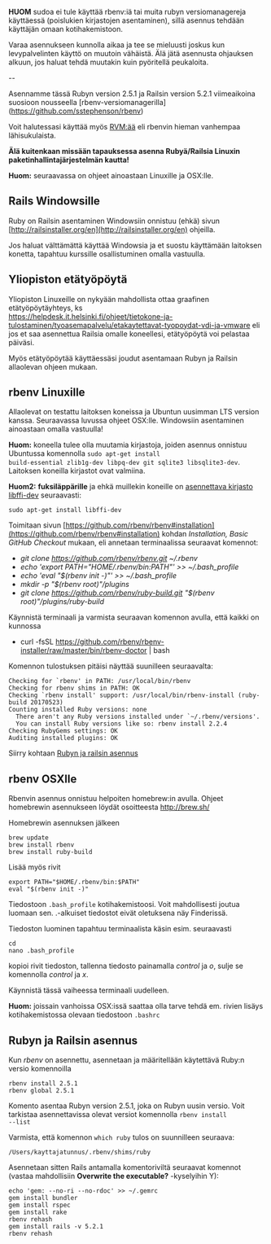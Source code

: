 **HUOM** sudoa ei tule käyttää rbenv:iä tai muita rubyn versiomanagereja käyttäessä (poislukien kirjastojen asentaminen), sillä asennus tehdään käyttäjän omaan kotihakemistoon. 

Varaa asennukseen kunnolla aikaa ja tee se mieluusti joskus kun levypalvelinten käyttö on muutoin vähäistä. Älä jätä asennusta ohjauksen alkuun, jos haluat tehdä muutakin kuin pyöritellä peukaloita.
 
--

Asennamme tässä Rubyn version 2.5.1 ja Railsin version 5.2.1 viimeaikoina suosioon nousseella [rbenv-versiomanagerilla] (https://github.com/sstephenson/rbenv)

Voit halutessasi käyttää myös [RVM:ää](https://rvm.io/rvm/install)  eli rbenvin hieman vanhempaa lähisukulaista.

**Älä kuitenkaan missään tapauksessa asenna Rubyä/Railsia Linuxin paketinhallintajärjestelmän kautta!**

**Huom:** seuraavassa on ohjeet ainoastaan Linuxille ja OSX:lle. 

## Rails Windowsille

Ruby on Railsin asentaminen Windowsiin onnistuu (ehkä) sivun [http://railsinstaller.org/en](http://railsinstaller.org/en) ohjeilla.

Jos haluat välttämättä käyttää Windowsia ja et suostu käyttämään laitoksen konetta, tapahtuu kurssille osallistuminen omalla vastuulla.

## Yliopiston etätyöpöytä

Yliopiston Linuxeille on nykyään mahdollista ottaa graafinen etätyöpöytäyhteys, ks  
https://helpdesk.it.helsinki.fi/ohjeet/tietokone-ja-tulostaminen/tyoasemapalvelu/etakaytettavat-tyopoydat-vdi-ja-vmware eli jos et saa asennettua Railsia omalle koneellesi, etätyöpöytä voi pelastaa päiväsi. 

Myös etätyöpöytää käyttäessäsi joudut asentamaan Rubyn ja Railsin allaolevan ohjeen mukaan.

## rbenv Linuxille

Allaolevat on testattu laitoksen koneissa ja Ubuntun uusimman LTS version kanssa. Seuraavassa luvussa ohjeet OSX:lle. Windowsiin asentaminen ainoastaan omalla vastuulla! 

**Huom:** koneella tulee olla muutamia kirjastoja, joiden asennus onnistuu Ubuntussa komennolla <code>sudo apt-get install build-essential zlib1g-dev libpq-dev git sqlite3 libsqlite3-dev</code>. Laitoksen koneilla kirjastot ovat valmiina.

**Huom2:** __fuksiläppärille__ ja ehkä muillekin koneille on [asennettava kirjasto libffi-dev](https://github.com/sstephenson/ruby-build/wiki#build-failure-of-fiddle-with-ruby-220) seuraavasti:

```shell
sudo apt-get install libffi-dev
```

Toimitaan sivun [https://github.com/rbenv/rbenv#installation](https://github.com/rbenv/rbenv#installation) kohdan _Installation, Basic GitHub Checkout_ mukaan, eli annetaan terminaalissa seuraavat komennot:

* _git clone https://github.com/rbenv/rbenv.git ~/.rbenv_
* _echo 'export PATH="$HOME/.rbenv/bin:$PATH"' >> ~/.bash_profile_
* _echo 'eval "$(rbenv init -)"' >> ~/.bash_profile_
* _mkdir -p "$(rbenv root)"/plugins_
* _git clone https://github.com/rbenv/ruby-build.git "$(rbenv root)"/plugins/ruby-build_

Käynnistä terminaali ja varmista seuraavan komennon avulla, että kaikki on kunnossa

* curl -fsSL https://github.com/rbenv/rbenv-installer/raw/master/bin/rbenv-doctor | bash

Komennon tulostuksen pitäisi näyttää suunilleen seuraavalta:

```
Checking for `rbenv' in PATH: /usr/local/bin/rbenv
Checking for rbenv shims in PATH: OK
Checking `rbenv install' support: /usr/local/bin/rbenv-install (ruby-build 20170523)
Counting installed Ruby versions: none
  There aren't any Ruby versions installed under `~/.rbenv/versions'.
  You can install Ruby versions like so: rbenv install 2.2.4
Checking RubyGems settings: OK
Auditing installed plugins: OK
```

Siirry kohtaan [Rubyn ja railsin asennus](https://github.com/mluukkai/WebPalvelinohjelmointi2017/wiki/railsin-asennus#rubyn-ja-railsin-asennus)

## rbenv OSXlle

Rbenvin asennus onnistuu helpoiten homebrew:in avulla. Ohjeet homebrewin asennukseen löydät osoitteesta http://brew.sh/

Homebrewin asennuksen jälkeen 

    brew update
    brew install rbenv
    brew install ruby-build

Lisää myös rivit  

    export PATH="$HOME/.rbenv/bin:$PATH"  
    eval "$(rbenv init -)"

Tiedostoon `.bash_profile`  kotihakemistoosi. Voit mahdollisesti joutua luomaan sen. .-alkuiset tiedostot eivät oletuksena näy Finderissä. 

Tiedoston luominen tapahtuu terminaalista käsin esim. seuraavasti 

    cd
    nano .bash_profile

kopioi rivit tiedoston, tallenna tiedosto painamalla _control_ ja _o_, sulje se komennolla  _control_ ja _x_.

Käynnistä tässä vaiheessa terminaali uudelleen. 

**Huom:** joissain vanhoissa OSX:issä saattaa olla tarve tehdä em. rivien lisäys kotihakemistossa olevaan tiedostoon `.bashrc`

## Rubyn ja Railsin asennus

Kun _rbenv_ on asennettu, asennetaan ja määritellään käytettävä Ruby:n versio komennoilla

    rbenv install 2.5.1
    rbenv global 2.5.1

Komento asentaa Rubyn version 2.5.1, joka on Rubyn uusin versio. Voit tarkistaa asennettavissa olevat versiot komennolla <code>rbenv install --list</code>

Varmista, että komennon <code>which ruby</code> tulos on suunnilleen seuraava:

    /Users/kayttajatunnus/.rbenv/shims/ruby

Asennetaan sitten Rails antamalla komentoriviltä seuraavat komennot (vastaa mahdollisiin __Overwrite the executable?__ -kyselyihin Y):

    echo 'gem: --no-ri --no-rdoc' >> ~/.gemrc
    gem install bundler
    gem install rspec
    gem install rake 
    rbenv rehash
    gem install rails -v 5.2.1
    rbenv rehash

